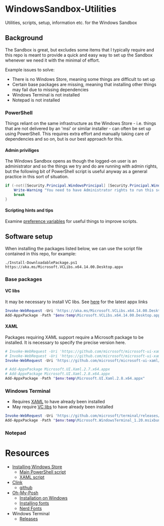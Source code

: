 # WindowsSandbox-Utilities
Utilities, scripts, setup, information etc. for the Windows Sandbox

## Background
The Sandbox is great, but excludes some items that I typically require and this repo is meant to provide a quick and easy way to set up the Sandbox whenever we need it with the minimal of effort.

Example issues to solve:
* There is no Windows Store, meaning some things are difficult to set up
* Certain base packages are missing, meaning that installing other things may fail due to missing dependencies
* Windows Terminal is not installed
* Notepad is not installed

### PowerShell
Things reliant on the same infrastructure as the Windows Store - i.e. things that are not delivered by an 'msi' or similar installer - can often be set up using PowerShell. This requires extra effort and manually taking care of dependencies and so on, but is our best approach for this.

#### Admin priviliges
The Windows Sandbox opens as though the logged-on user is an administrator and so the things we try and do are running with admin rights, but the following bit of PowerShell script is useful anyway as a general practice in this sort of situation.

```powershell
if (-not([Security.Principal.WindowsPrincipal] [Security.Principal.WindowsIdentity]::GetCurrent()).IsInRole([Security.Principal.WindowsBuiltInRole] "Administrator")) {
    Write-Warning "You need to have Administrator rights to run this script!`nPlease re-run this script as an Administrator in an elevated powershell prompt!"
    break
}
```

#### Scripting hints and tips
Examine [preference variables](https://learn.microsoft.com/en-us/powershell/module/microsoft.powershell.core/about/about_preference_variables?view=powershell-7.4) for useful things to improve scripts.

## Software setup
When installing the packages listed below, we can use the script file contained in this repo, for example:
```shell
./Install-DownloadablePackage.ps1 https://aka.ms/Microsoft.VCLibs.x64.14.00.Desktop.appx
```

### Base packages
#### VC libs
It may be necessary to install VC libs. See [here](https://learn.microsoft.com/en-us/troubleshoot/developer/visualstudio/cpp/libraries/c-runtime-packages-desktop-bridge#how-to-install-and-update-desktop-framework-packages) for the latest appx links

```powershell
Invoke-WebRequest -Uri 'https://aka.ms/Microsoft.VCLibs.x64.14.00.Desktop.appx' -OutFile "$env:temp\Microsoft.VCLibs.x64.14.00.Desktop.appx"
Add-AppxPackage -Path "$env:temp\Microsoft.VCLibs.x64.14.00.Desktop.appx"
```

#### XAML
Packages requiring XAML support require a Microsoft package to be installed. It is necessary to specify the precise version here.

```powershell
# Invoke-WebRequest -Uri 'https://github.com/microsoft/microsoft-ui-xaml/releases/download/v2.7.3/Microsoft.UI.Xaml.2.7.x64.appx' -OutFile 'Microsoft.UI.Xaml.2.7.x64.appx'
# Invoke-WebRequest -Uri 'https://github.com/microsoft/microsoft-ui-xaml/releases/download/v2.8.5/Microsoft.UI.Xaml.2.8.x64.appx' -OutFile 'Microsoft.UI.Xaml.2.8.x64.appx'
Invoke-WebRequest -Uri 'https://github.com/microsoft/microsoft-ui-xaml/releases/download/v2.8.6/Microsoft.UI.Xaml.2.8.x64.appx' -OutFile "$env:temp\Microsoft.UI.Xaml.2.8.x64.appx"

# Add-AppxPackage Microsoft.UI.Xaml.2.7.x64.appx
# Add-AppxPackage Microsoft.UI.Xaml.2.8.x64.appx
Add-AppxPackage -Path "$env:temp\Microsoft.UI.Xaml.2.8.x64.appx"
```

### Windows Terminal
* Requires [XAML](#xaml) to have already been installed
* May require [VC libs](#vc-libs) to have already been installed

```powershell
Invoke-WebRequest -Uri 'https://github.com/microsoft/terminal/releases/download/v1.20.11271.0/Microsoft.WindowsTerminal_1.20.11271.0_8wekyb3d8bbwe.msixbundle' -OutFile "$env:temp\Microsoft.WindowsTerminal_1.20.msixbundle"
Add-AppxPackage -Path "$env:temp\Microsoft.WindowsTerminal_1.20.msixbundle"
```

### Notepad

# Resources
* [Installing Windows Store](https://bonguides.com/how-to-install-apps-in-microsoft-store-in-windows-sandbox/)
  * [Main PowerShell script](https://raw.githubusercontent.com/bonguides25/PowerShell/main/WindowsSandbox/sandbox-store.ps1)
  * [XAML script](https://raw.githubusercontent.com/bonguides25/PowerShell/main/Utilities/microsoft.ui.xaml.ps1)
* [Clink](https://chrisant996.github.io/clink/clink.html)  
  * [github](https://github.com/chrisant996/clink)
* [Oh-My-Posh](https://ohmyposh.dev/)
  * [Installation on Windows](https://ohmyposh.dev/docs/installation/windows)
  * [Installing fonts](https://ohmyposh.dev/docs/installation/fonts)
  * [Nerd Fonts](https://www.nerdfonts.com/font-downloads)
* Windows Terminal
  * [Releases](https://github.com/microsoft/terminal/releases)